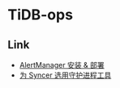 # TiDB-ops

## Link

- [AlertManager 安装 & 部署](Monitor/180323-AlertManager-安装部署.md)
- [为 Syncer 选用守护进程工具](Doc/180323-Systemd-Syncer.md)

